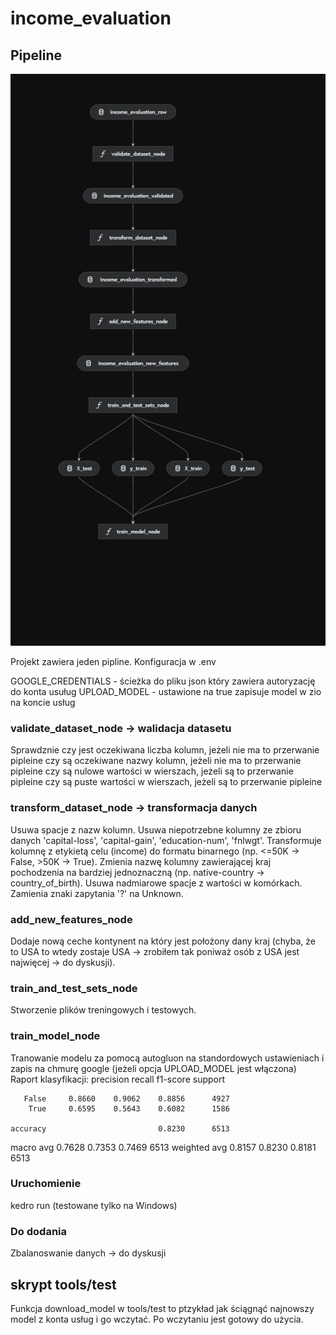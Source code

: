 # income_evaluation


## Pipeline
![Wykres pipeline](images/kedro-pipeline.png)

Projekt zawiera jeden pipline.
Konfiguracja w .env

GOOGLE_CREDENTIALS - ścieżka do pliku json który zawiera autoryzację do konta usuług
UPLOAD_MODEL - ustawione na true zapisuje model w zio na koncie usług

### validate_dataset_node -> walidacja datasetu
Sprawdznie czy jest oczekiwana liczba kolumn, jeżeli nie ma to przerwanie pipleine
czy są oczekiwane nazwy kolumn, jeżeli nie ma to przerwanie pipleine
czy są nulowe wartości w wierszach, jeżeli są to przerwanie pipleine
czy są puste wartości w wierszach, jeżeli są to przerwanie pipleine

### transform_dataset_node -> transformacja danych
Usuwa spacje z nazw kolumn.
Usuwa niepotrzebne kolumny ze zbioru danych 'capital-loss', 'capital-gain', 'education-num', 'fnlwgt'.
Transformuje kolumnę z etykietą celu (income) do formatu binarnego (np. <=50K → False, >50K → True).
Zmienia nazwę kolumny zawierającej kraj pochodzenia na bardziej jednoznaczną (np. native-country → country_of_birth).
Usuwa nadmiarowe spacje z wartości w komórkach.
Zamienia znaki zapytania '?' na Unknown.

### add_new_features_node
Dodaje nową ceche kontynent na który jest położony dany kraj (chyba, że to USA to wtedy zostaje USA -> zrobiłem tak poniważ osób z USA jest najwięcej -> do dyskusji).


### train_and_test_sets_node
Stworzenie plików treningowych i testowych.

### train_model_node
Tranowanie modelu za pomocą autogluon na standordowych ustawieniach i zapis na chmurę google (jeżeli opcja UPLOAD_MODEL jest włączona)
Raport klasyfikacji:
               precision    recall  f1-score   support

       False     0.8660    0.9062    0.8856      4927
        True     0.6595    0.5643    0.6082      1586

    accuracy                         0.8230      6513
   macro avg     0.7628    0.7353    0.7469      6513
weighted avg     0.8157    0.8230    0.8181      6513


### Uruchomienie 
kedro run (testowane tylko na Windows)

### Do dodania
Zbalanoswanie danych -> do dyskusji


## skrypt tools/test
Funkcja download_model w tools/test to ptzykład jak ściągnąć najnowszy model z konta usług i go wczytać.
Po wczytaniu jest gotowy do użycia.